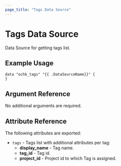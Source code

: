```yaml
---
page_title: "Tags Data Source"
---
```


# Tags Data Source

Data Source for getting tags list.

## Example Usage

```hcl
data "ochk_tags" "{{ .DataSourceName}}" {
}
```
## Argument Reference

No additional arguments are required.

## Attribute Reference

The following attributes are exported:
* `tags` - Tags list with additional attributes per tag:
    * **display_name** - Tag name.
    * **tag_id** - Tag id.
    * **project_id** - Project id to which Tag is assigned.
